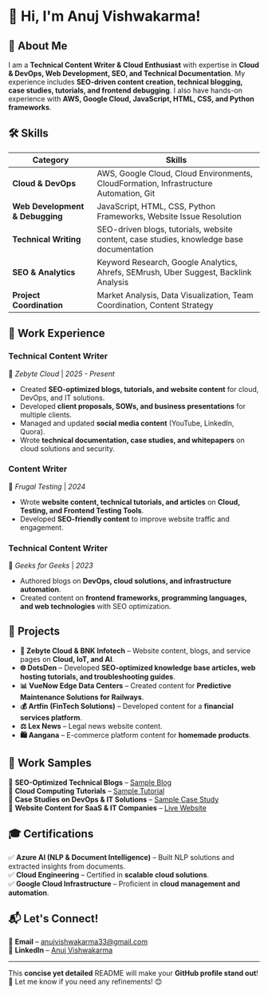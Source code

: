 # 👋 Hi, I'm Anuj Vishwakarma!  

## 🚀 About Me  
I am a **Technical Content Writer & Cloud Enthusiast** with expertise in **Cloud & DevOps, Web Development, SEO, and Technical Documentation**. My experience includes **SEO-driven content creation, technical blogging, case studies, tutorials, and frontend debugging**. I also have hands-on experience with **AWS, Google Cloud, JavaScript, HTML, CSS, and Python frameworks**.  

## 🛠️ Skills  

| Category                     | Skills |
|------------------------------|----------------------------------------------------------------|
| **Cloud & DevOps**           | AWS, Google Cloud, Cloud Environments, CloudFormation, Infrastructure Automation, Git |
| **Web Development & Debugging** | JavaScript, HTML, CSS, Python Frameworks, Website Issue Resolution |
| **Technical Writing**        | SEO-driven blogs, tutorials, website content, case studies, knowledge base documentation |
| **SEO & Analytics**          | Keyword Research, Google Analytics, Ahrefs, SEMrush, Uber Suggest, Backlink Analysis |
| **Project Coordination**     | Market Analysis, Data Visualization, Team Coordination, Content Strategy |

## 💼 Work Experience  

### **Technical Content Writer**  
📍 *Zebyte Cloud* | *2025 - Present*  
- Created **SEO-optimized blogs, tutorials, and website content** for cloud, DevOps, and IT solutions.  
- Developed **client proposals, SOWs, and business presentations** for multiple clients.  
- Managed and updated **social media content** (YouTube, LinkedIn, Quora).  
- Wrote **technical documentation, case studies, and whitepapers** on cloud solutions and security.  

### **Content Writer**  
📍 *Frugal Testing* | *2024*  
- Wrote **website content, technical tutorials, and articles** on **Cloud, Testing, and Frontend Testing Tools**.  
- Developed **SEO-friendly content** to improve website traffic and engagement.  

### **Technical Content Writer**  
📍 *Geeks for Geeks* | *2023*  
- Authored blogs on **DevOps, cloud solutions, and infrastructure automation**.  
- Created content on **frontend frameworks, programming languages, and web technologies** with SEO optimization.  

## 📌 Projects  

- **🚀 Zebyte Cloud & BNK Infotech** – Website content, blogs, and service pages on **Cloud, IoT, and AI**.  
- **🌐 DotsDen** – Developed **SEO-optimized knowledge base articles, web hosting tutorials, and troubleshooting guides**.  
- **📊 VueNow Edge Data Centers** – Created content for **Predictive Maintenance Solutions for Railways**.  
- **💰 Artfin (FinTech Solutions)** – Developed content for a **financial services platform**.  
- **⚖️ Lex News** – Legal news website content.  
- **🛍️ Aangana** – E-commerce platform content for **homemade products**.  

## 📄 Work Samples  

🔹 **SEO-Optimized Technical Blogs** – [Sample Blog](#)  
🔹 **Cloud Computing Tutorials** – [Sample Tutorial](#)  
🔹 **Case Studies on DevOps & IT Solutions** – [Sample Case Study](#)  
🔹 **Website Content for SaaS & IT Companies** – [Live Website](#)  

## 🎓 Certifications  

✅ **Azure AI (NLP & Document Intelligence)** – Built NLP solutions and extracted insights from documents.  
✅ **Cloud Engineering** – Certified in **scalable cloud solutions**.  
✅ **Google Cloud Infrastructure** – Proficient in **cloud management and automation**.  

## 📬 Let's Connect!  

📩 **Email** – anujvishwakarma33@gmail.com  
🔗 **LinkedIn** – [Anuj Vishwakarma](#)   

---

This **concise yet detailed** README will make your **GitHub profile stand out**! 🚀 Let me know if you need any refinements! 😊  
